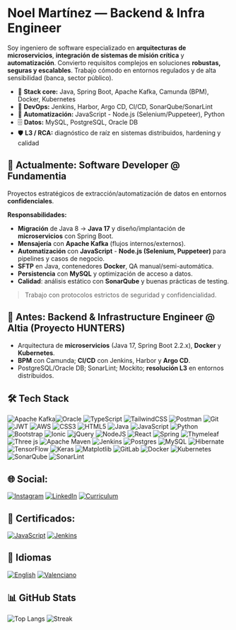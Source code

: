 # Noel Martínez — Backend & Infra Engineer
Soy ingeniero de software especializado en **arquitecturas de microservicios**, **integración de sistemas de misión crítica** y **automatización**. Convierto requisitos complejos en soluciones **robustas, seguras y escalables**. Trabajo cómodo en entornos regulados y de alta sensibilidad (banca, sector público).

- 🔧 **Stack core:** Java, Spring Boot, Apache Kafka, Camunda (BPM), Docker, Kubernetes
- 🚀 **DevOps:** Jenkins, Harbor, Argo CD, CI/CD, SonarQube/SonarLint
- 🧰 **Automatización:** JavaScript - Node.js (Selenium/Puppeteer), Python
- 🗄️ **Datos:** MySQL, PostgreSQL, Oracle DB
- 🛡️ **L3 / RCA:** diagnóstico de raíz en sistemas distribuidos, hardening y calidad


## 💼 Actualmente: Software Developer @ Fundamentia

Proyectos estratégicos de extracción/automatización de datos en entornos **confidenciales**.

**Responsabilidades:**
- **Migración** de Java 8 → **Java 17** y diseño/implantación de **microservicios** con Spring Boot.
- **Mensajería** con **Apache Kafka** (flujos internos/externos).
- **Automatización** con **JavaScript** - **Node.js (Selenium, Puppeteer)** para pipelines y casos de negocio.
- **SFTP** en Java, contenedores **Docker**, QA manual/semi-automática.
- **Persistencia** con **MySQL** y optimización de acceso a datos.
- **Calidad**: análisis estático con **SonarQube** y buenas prácticas de testing.

> Trabajo con protocolos estrictos de seguridad y confidencialidad.


## 🧩 Antes: Backend & Infrastructure Engineer @ Altia (Proyecto HUNTERS)

- Arquitectura de **microservicios** (Java 17, Spring Boot 2.2.x), **Docker** y **Kubernetes**.
- **BPM** con Camunda; **CI/CD** con Jenkins, Harbor y **Argo CD**.
- PostgreSQL/Oracle DB; SonarLint; Mockito; **resolución L3** en entornos distribuidos.


## 🛠️ Tech Stack 

![Apache Kafka](https://img.shields.io/badge/Apache%20Kafka-000?style=for-the-badge&logo=apachekafka)![Oracle](https://img.shields.io/badge/Oracle-F80000?style=for-the-badge&logo=oracle&logoColor=white) ![TypeScript](https://img.shields.io/badge/typescript-%23007ACC.svg?style=for-the-badge&logo=typescript&logoColor=white) ![TailwindCSS](https://img.shields.io/badge/tailwindcss-%2338B2AC.svg?style=for-the-badge&logo=tailwind-css&logoColor=white) ![Postman](https://img.shields.io/badge/Postman-FF6C37?style=for-the-badge&logo=postman&logoColor=white) ![Git](https://img.shields.io/badge/git-%23F05033.svg?style=for-the-badge&logo=git&logoColor=white) ![JWT](https://img.shields.io/badge/JWT-black?style=for-the-badge&logo=JSON%20web%20tokens) ![AWS](https://img.shields.io/badge/AWS-%23FF9900.svg?style=for-the-badge&logo=amazon-aws&logoColor=white) ![CSS3](https://img.shields.io/badge/css3-%231572B6.svg?style=for-the-badge&logo=css3&logoColor=white) ![HTML5](https://img.shields.io/badge/html5-%23E34F26.svg?style=for-the-badge&logo=html5&logoColor=white) ![Java](https://img.shields.io/badge/java-%23ED8B00.svg?style=for-the-badge&logo=openjdk&logoColor=white) ![JavaScript](https://img.shields.io/badge/javascript-%23323330.svg?style=for-the-badge&logo=javascript&logoColor=%23F7DF1E) ![Python](https://img.shields.io/badge/python-3670A0?style=for-the-badge&logo=python&logoColor=ffdd54) ![Bootstrap](https://img.shields.io/badge/bootstrap-%238511FA.svg?style=for-the-badge&logo=bootstrap&logoColor=white) ![Ionic](https://img.shields.io/badge/Ionic-%233880FF.svg?style=for-the-badge&logo=Ionic&logoColor=white) ![jQuery](https://img.shields.io/badge/jquery-%230769AD.svg?style=for-the-badge&logo=jquery&logoColor=white) ![NodeJS](https://img.shields.io/badge/node.js-6DA55F?style=for-the-badge&logo=node.js&logoColor=white) ![React](https://img.shields.io/badge/react-%2320232a.svg?style=for-the-badge&logo=react&logoColor=%2361DAFB) ![Spring](https://img.shields.io/badge/spring-%236DB33F.svg?style=for-the-badge&logo=spring&logoColor=white) ![Thymeleaf](https://img.shields.io/badge/Thymeleaf-%23005C0F.svg?style=for-the-badge&logo=Thymeleaf&logoColor=white) ![Three js](https://img.shields.io/badge/threejs-black?style=for-the-badge&logo=three.js&logoColor=white) ![Apache Maven](https://img.shields.io/badge/Apache%20Maven-C71A36?style=for-the-badge&logo=Apache%20Maven&logoColor=white) ![Jenkins](https://img.shields.io/badge/jenkins-%232C5263.svg?style=for-the-badge&logo=jenkins&logoColor=white) ![Postgres](https://img.shields.io/badge/postgres-%23316192.svg?style=for-the-badge&logo=postgresql&logoColor=white) ![MySQL](https://img.shields.io/badge/mysql-4479A1.svg?style=for-the-badge&logo=mysql&logoColor=white) ![Hibernate](https://img.shields.io/badge/Hibernate-59666C?style=for-the-badge&logo=Hibernate&logoColor=white) ![TensorFlow](https://img.shields.io/badge/TensorFlow-%23FF6F00.svg?style=for-the-badge&logo=TensorFlow&logoColor=white) ![Keras](https://img.shields.io/badge/Keras-%23D00000.svg?style=for-the-badge&logo=Keras&logoColor=white) ![Matplotlib](https://img.shields.io/badge/Matplotlib-%23ffffff.svg?style=for-the-badge&logo=Matplotlib&logoColor=black) ![GitLab](https://img.shields.io/badge/gitlab-%23181717.svg?style=for-the-badge&logo=gitlab&logoColor=white) ![Docker](https://img.shields.io/badge/docker-%230db7ed.svg?style=for-the-badge&logo=docker&logoColor=white) ![Kubernetes](https://img.shields.io/badge/kubernetes-%23326ce5.svg?style=for-the-badge&logo=kubernetes&logoColor=white) ![SonarQube](https://img.shields.io/badge/SonarQube-black?style=for-the-badge&logo=sonarqube&logoColor=4E9BCD) ![SonarLint](https://img.shields.io/badge/SonarLint-CB2029?style=for-the-badge&logo=SONARLINT&logoColor=white)


## 🌐 Social:
[![Instagram](https://img.shields.io/badge/Instagram-%23E4405F.svg?logo=Instagram&logoColor=white)](https://instagram.com/noelmartinnez) [![LinkedIn](https://img.shields.io/badge/LinkedIn-%230077B5.svg?logo=linkedin&logoColor=white)](https://linkedin.com/in/noelmartinezpomares) [![Curriculum](https://img.shields.io/badge/Curriculum-%234EA94B.svg)](https://drive.google.com/file/d/1C6IAESWCZO4_2gHXtKBqp175u7-vDcGK/view?usp=drive_link)


## 📜 Certificados:
[![JavaScript](https://img.shields.io/badge/JavaScript-%234EA94B.svg?style=for-the-badge)](
https://app.edutin.com/verify/9367931) [![Jenkins](https://img.shields.io/badge/Jenkins-%234EA94B.svg?style=for-the-badge)](https://drive.google.com/file/d/1khS0DbdeQ73pGXkQ4x4m86L-P4C2nVIm/view?usp=sharing) 


## 📜 Idiomas
[![English](https://img.shields.io/badge/English-%234EA94B.svg?style=for-the-badge
)](https://drive.google.com/file/d/1EPXq2uUIQjOEHVtYS5Qlg2KIqLFD8fXT/view?usp=sharing) [![Valenciano](https://img.shields.io/badge/Valenciano-%234EA94B.svg?style=for-the-badge)](https://drive.google.com/file/d/1QExdkF5w5sFMJKeogAygoR8o63DvqmFM/view?usp=sharing)


## 📊 GitHub Stats
![Top Langs](https://github-readme-stats.vercel.app/api/top-langs/?username=noelmartinnez&theme=dark&hide_border=true&layout=compact)
![Streak](https://streak-stats.demolab.com?user=noelmartinnez&theme=dark&hide_border=true)

<!-- Proudly created with GPRM ( https://gprm.itsvg.in ) -->
